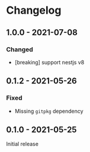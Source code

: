 # Changelog

## 1.0.0 - 2021-07-08

### Changed

* [breaking] support nestjs v8

## 0.1.2 - 2021-05-26

### Fixed

* Missing `gitpkg` dependency

## 0.1.0 - 2021-05-25

Initial release
